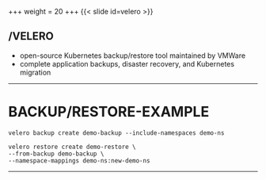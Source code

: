 +++
weight = 20
+++
{{< slide id=velero >}}

## /VELERO
* open-source Kubernetes backup/restore tool maintained by VMWare
* complete application backups, disaster recovery, and Kubernetes migration

---

# BACKUP/RESTORE-EXAMPLE

```
velero backup create demo-backup --include-namespaces demo-ns
```

```
velero restore create demo-restore \
--from-backup demo-backup \
--namespace-mappings demo-ns:new-demo-ns
```

---
